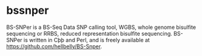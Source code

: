 # bssnper

BS-SNPer is a BS-Seq Data SNP calling tool, WGBS, whole genome bisulfite sequencing or RRBS, reduced representation bisulfite sequencing. BS-SNPer is written in Cþþ and Perl, and is freely available at
https://github.com/hellbelly/BS-Snper.
